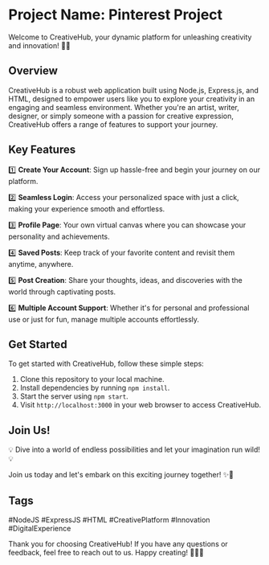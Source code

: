 # Project Name: Pinterest Project

Welcome to CreativeHub, your dynamic platform for unleashing creativity and innovation! 🌟✨

## Overview

CreativeHub is a robust web application built using Node.js, Express.js, and HTML, designed to empower users like you to explore your creativity in an engaging and seamless environment. Whether you're an artist, writer, designer, or simply someone with a passion for creative expression, CreativeHub offers a range of features to support your journey.

## Key Features

1️⃣ **Create Your Account**: Sign up hassle-free and begin your journey on our platform.

2️⃣ **Seamless Login**: Access your personalized space with just a click, making your experience smooth and effortless.

3️⃣ **Profile Page**: Your own virtual canvas where you can showcase your personality and achievements.

4️⃣ **Saved Posts**: Keep track of your favorite content and revisit them anytime, anywhere.

5️⃣ **Post Creation**: Share your thoughts, ideas, and discoveries with the world through captivating posts.

6️⃣ **Multiple Account Support**: Whether it's for personal and professional use or just for fun, manage multiple accounts effortlessly.

## Get Started

To get started with CreativeHub, follow these simple steps:

1. Clone this repository to your local machine.
2. Install dependencies by running `npm install`.
3. Start the server using `npm start`.
4. Visit `http://localhost:3000` in your web browser to access CreativeHub.

## Join Us!

💡 Dive into a world of endless possibilities and let your imagination run wild! 💡

Join us today and let's embark on this exciting journey together! ✨🚀

## Tags

#NodeJS #ExpressJS #HTML #CreativePlatform #Innovation #DigitalExperience

Thank you for choosing CreativeHub! If you have any questions or feedback, feel free to reach out to us. Happy creating! 🎨📝✨
